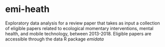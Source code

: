 # emi-heath
Exploratory data analysis for a review paper that takes as input a collection of eligible papers related to ecological momentary interventions, mental health, and mobile technology, between 2013-2018. Eligible papers are accessible through the data R package _emidata_
